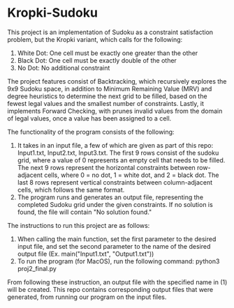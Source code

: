 # Kropki-Sudoku

This project is an implementation of Sudoku as a constraint satisfaction problem, but the Kropki variant, which calls for the following:
1. White Dot: One cell must be exactly one greater than the other
2. Black Dot: One cell must be exactly double of the other
3. No Dot: No additional constraint

The project features consist of Backtracking, which recursively explores the 9x9 Sudoku space, in addition to Minimum Remaining Value (MRV) and degree heuristics to determine the next grid to be filled, based on the fewest legal values and the smallest number of constraints. Lastly, it implements Forward Checking, with prunes invalid values from the domain of legal values, once a value has been assigned to a cell. 

The functionality of the program consists of the following:
1. It takes in an input file, a few of which are given as part of this repo: Input1.txt, Input2.txt, Input3.txt. The first 9 rows consist of the sudoku grid, where a value of 0 represents an empty cell that needs to be filled. The next 9 rows represent the horizontal constraints between row-adjacent cells, where 0 = no dot, 1 = white dot, and 2 = black dot. The last 8 rows represent vertical constraints between column-adjacent cells, which follows the same format.
2. The program runs and generates an output file, representing the completed Sudoku grid under the given constraints. If no solution is found, the file will contain "No solution found."

The instructions to run this project are as follows:
1. When calling the main function, set the first parameter to the desired input file, and set the second parameter to the name of the desired output file (Ex. main("Input1.txt", "Output1.txt"))
2. To run the program (for MacOS), run the following command: python3 proj2_final.py

From following these instruction, an output file with the specified name in (1) will be created. This repo contains corresponding output files that were generated, from running our program on the input files. 
